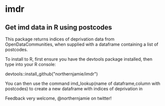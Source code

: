 # imdr
## Get imd data in R using postcodes

This package returns indices of deprivation data from OpenDataCommunities, when supplied with a dataframe containing a list of postcodes.

To install to R, first ensure you have the devtools package installed, then type into your R console:

  devtools::install_github("northernjamie/imdr")

You can then use the command imd_lookup(name of dataframe,column with postcodes) to create a new dataframe with indices of deprivation in

Feedback very welcome, @northernjamie on twitter!

